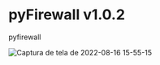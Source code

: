 # pyFirewall v1.0.2
pyfirewall



![Captura de tela de 2022-08-16 15-55-15](https://user-images.githubusercontent.com/79322362/184958592-0487bde5-c7b4-4b8b-bbf7-dcfb7670d290.png)
